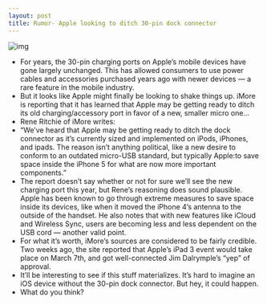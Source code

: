 ```yaml
---
layout: post
title: Rumor- Apple looking to ditch 30-pin dock connector
---
```

![img](http://media.idownloadblog.com/wp-content/uploads/2012/02/dock-connector.jpg)
* For years, the 30-pin charging ports on Apple’s mobile devices have gone largely unchanged. This has allowed consumers to use power cables and accessories purchased years ago with newer devices — a rare feature in the mobile industry.
* But it looks like Apple might finally be looking to shake things up. iMore is reporting that it has learned that Apple may be getting ready to ditch its old charging/accessory port in favor of a new, smaller micro one…
* Rene Ritchie of iMore writes:
* “We’ve heard that Apple may be getting ready to ditch the dock connector as it’s currently sized and implemented on iPods, iPhones, and ipads. The reason isn’t anything political, like a new desire to conform to an outdated micro-USB standard, but typically Apple:to save space inside the iPhone 5 for what are now more important components.”
* The report doesn’t say whether or not for sure we’ll see the new charging port this year, but Rene’s reasoning does sound plausible. Apple has been known to go through extreme measures to save space inside its devices, like when it moved the iPhone 4’s antenna to the outside of the handset. He also notes that with new features like iCloud and Wireless Sync, users are becoming less and less dependent on the USB cord — another valid point.
* For what it’s worth, iMore’s sources are considered to be fairly credible. Two weeks ago, the site reported that Apple’s iPad 3 event would take place on March 7th, and got well-connected Jim Dalrymple’s “yep” of approval.
* It’ll be interesting to see if this stuff materializes. It’s hard to imagine an iOS device without the 30-pin dock connector. But hey, it could happen.
* What do you think?

